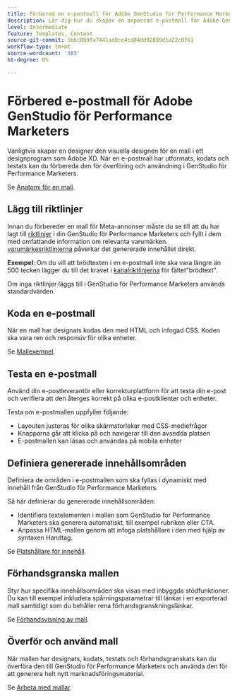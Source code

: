 ```yaml
---
title: Förbered en e-postmall för Adobe GenStudio för Performance Marketers
description: Lär dig hur du skapar en anpassad e-postmall för Adobe GenStudio för Performance Marketers.
level: Intermediate
feature: Templates, Content
source-git-commit: 5bbc089fa7441ad8ce4cd84dd92889d1a22c0f61
workflow-type: tm+mt
source-wordcount: '383'
ht-degree: 0%

---
```



# Förbered e-postmall för Adobe GenStudio för Performance Marketers

Vanligtvis skapar en designer den visuella designen för en mall i ett designprogram som Adobe XD. När en e-postmall har utformats, kodats och testats kan du förbereda den för överföring och användning i GenStudio för Performance Marketers.

Se [Anatomi för en mall](/help/user-guide/content/use-templates.md#anatomy-of-a-template).

## Lägg till riktlinjer

Innan du förbereder en mall för Meta-annonser måste du se till att du har lagt till [riktlinjer](/help/user-guide/guidelines/overview.md) i din GenStudio för Performance Marketers och fyllt i dem med omfattande information om relevanta varumärken. [varumärkesriktlinjerna](/help/user-guide/guidelines/brands.md) påverkar det genererade innehållet direkt.

**Exempel**: Om du vill att brödtexten i en e-postmall inte ska vara längre än 500 tecken lägger du till det kravet i [kanalriktlinjerna](/help/user-guide/guidelines/brands.md#channel-guidelines) för fältet&quot;brödtext&quot;.

Om inga riktlinjer läggs till i GenStudio för Performance Marketers används standardvärden.

## Koda en e-postmall

När en mall har designats kodas den med HTML och infogad CSS. Koden ska vara ren och responsiv för olika enheter.

Se [Mallexempel](/help/user-guide/content/customize-template.md#template-examples).

## Testa en e-postmall

Använd din e-postleverantör eller korrekturplattform för att testa din e-post och verifiera att den återges korrekt på olika e-postklienter och enheter.

Testa om e-postmallen uppfyller följande:

* Layouten justeras för olika skärmstorlekar med CSS-mediefrågor
* Knapparna går att klicka på och navigerar till den avsedda platsen
* E-postmallen kan läsas och användas på mobila enheter

## Definiera genererade innehållsområden

Definiera de områden i e-postmallen som ska fyllas i dynamiskt med innehåll från GenStudio för Performance Marketers.

Så här definierar du genererade innehållsområden:

* Identifiera textelementen i mallen som GenStudio for Performance Marketers ska generera automatiskt, till exempel rubriken eller CTA.
* Anpassa HTML-mallen genom att infoga platshållare i den med hjälp av syntaxen Handtag.

Se [Platshållare för innehåll](/help/user-guide/content/customize-template.md#content-placeholders).

## Förhandsgranska mallen

Styr hur specifika innehållsområden ska visas med inbyggda stödfunktioner. Du kan till exempel inkludera spårningsparametrar till länkar i en exporterad mall samtidigt som du behåller rena förhandsgranskningslänkar.

Se [Förhandsvisning av mall](/help/user-guide/content/customize-template.md#template-preview).

## Överför och använd mall

När mallen har designats, kodats, testats och förhandsgranskats kan du överföra den till GenStudio för Performance Marketers och använda den för att generera helt nytt marknadsföringsmaterial.

Se [Arbeta med mallar](use-templates.md).
